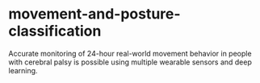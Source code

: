 # movement-and-posture-classification
Accurate monitoring of 24-hour real-world movement behavior in people with cerebral palsy is possible using multiple wearable sensors and deep learning.
